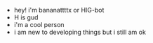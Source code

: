 - hey! i'm bananattttx or HIG-bot
- H is gud
- i'm a cool person
- i am new to developing things but i still am ok

<!---
Bananattttx/Bananattttx is a ✨ special ✨ repository because its `README.md` (this file) appears on your GitHub profile.
You can click the Preview link to take a look at your changes.
--->

